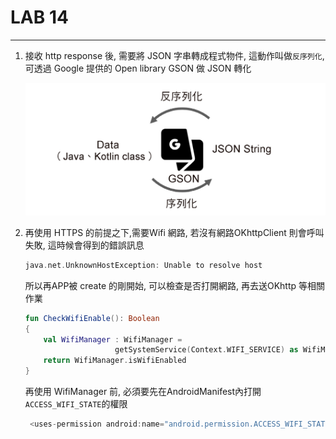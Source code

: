 # LAB 14 
----

1. 接收 http response 後, 需要將 JSON 字串轉成程式物件, 這動作叫做`反序列化`, 可透過 Google 
    提供的 Open library GSON 做 JSON 轉化
   
    ![image](https://github.com/jawei1990/KotlinApp/blob/master/Lab14/img/jsonToGson.PNG)

2. 再使用 HTTPS 的前提之下,需要Wifi 網路, 若沒有網路OKhttpClient 則會呼叫失敗,         這時候會得到的錯誤訊息
    ``` kotlin
    java.net.UnknownHostException: Unable to resolve host 
    ```
    所以再APP被 create 的剛開始, 可以檢查是否打開網路, 再去送OKhttp 等相關作業
    ``` kotlin
    fun CheckWifiEnable(): Boolean
    {
        val WifiManager : WifiManager = 
                        getSystemService(Context.WIFI_SERVICE) as WifiManager
        return WifiManager.isWifiEnabled
    }
    ```    
    再使用 WifiManager 前, 必須要先在AndroidManifest內打開`ACCESS_WIFI_STATE`的權限
    ``` kotlin
     <uses-permission android:name="android.permission.ACCESS_WIFI_STATE"/>
    ``` 
